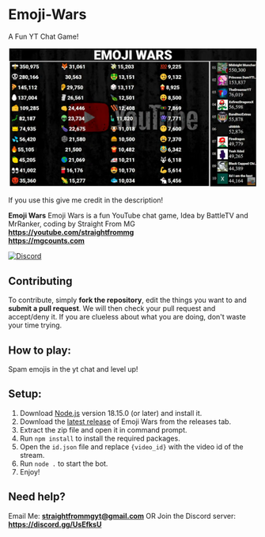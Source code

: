 # Emoji-Wars
A Fun YT Chat Game!

<p align="center">
  <img src="./Capture.PNG"/>
</p>

If you use this give me credit in the description!

**Emoji Wars** Emoji Wars is a fun YouTube chat game, Idea by BattleTV and MrRanker, coding by Straight From MG
**https://youtube.com/straightfrommg**
<br/>
**https://mgcounts.com**

[![Discord](https://img.shields.io/discord/736996801638563921?label=chat&logo=discord&logoColor=white&style=for-the-badge)](https://discord.gg/UsEfksU)

## Contributing
To contribute, simply **fork the repository**, edit the things you want to and **submit a pull request**.
We will then check your pull request and accept/deny it.
If you are clueless about what you are doing, don't waste your time trying.

## How to play:
Spam emojis in the yt chat and level up!

## Setup: 
1. Download <a href="https://nodejs.org/en/download/">Node.js</a> version 18.15.0 (or later) and install it.
2. Download the <a href="https://github.com/mgcountss/Emoji-Wars/releases/tag/4.0">latest release</a> of Emoji Wars from the releases tab.
3. Extract the zip file and open it in command prompt.
4. Run `npm install` to install the required packages.
5. Open the `id.json` file and replace `{video_id}` with the video id of the stream.
6. Run `node .` to start the bot.
7. Enjoy!

## Need help? 
Email Me: **straightfrommgyt@gmail.com**
OR Join the Discord server: **https://discord.gg/UsEfksU**